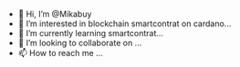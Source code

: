 - 👋 Hi, I’m @Mikabuy
- 👀 I’m interested in blockchain smartcontrat on cardano...
- 🌱 I’m currently learning smartcontrat...
- 💞️ I’m looking to collaborate on ...
- 📫 How to reach me ...

<!---
Mikabuy/Mikabuy is a ✨ special ✨ repository because its `README.md` (this file) appears on your GitHub profile.
You can click the Preview link to take a look at your changes.
--->
